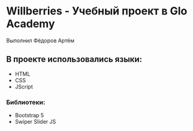 # Willberries - Учебный проект в Glo Academy
Выполнил Фёдоров Артём
## В проекте использовались языки:
- HTML
- CSS
- JScript

### Библиотеки:
- Bootstrap 5
- Swiper Slider JS
